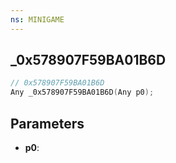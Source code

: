 ```yaml
---
ns: MINIGAME
---
```

## _0x578907F59BA01B6D

```c
// 0x578907F59BA01B6D
Any _0x578907F59BA01B6D(Any p0);
```

## Parameters
* **p0**:
